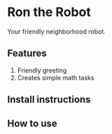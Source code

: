 # Ron the Robot
Your friendly neighborhood robot.

## Features
1. Friendly greeting
1. Creates simple math tasks 

## Install instructions

## How to use
